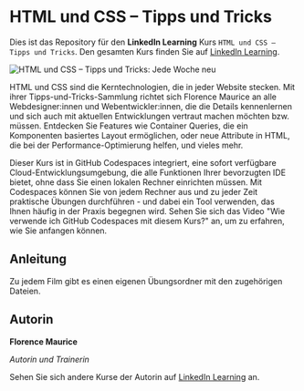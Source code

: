 # HTML und CSS – Tipps und Tricks

Dies ist das Repository für den **LinkedIn Learning** Kurs `HTML und CSS – Tipps und Tricks`. Den gesamten Kurs finden Sie auf [LinkedIn Learning][lil-course-url].

![HTML und CSS – Tipps und Tricks: Jede Woche neu][lil-thumbnail-url] 

HTML und CSS sind die Kerntechnologien, die in jeder Website stecken. Mit ihrer Tipps-und-Tricks-Sammlung richtet sich Florence Maurice an alle Webdesigner:innen und Webentwickler:innen, die die Details kennenlernen und sich auch mit aktuellen Entwicklungen vertraut machen möchten bzw. müssen. Entdecken Sie Features wie Container Queries, die ein Komponenten basiertes Layout ermöglichen, oder neue Attribute in HTML, die bei der Performance-Optimierung helfen, und vieles mehr.

Dieser Kurs ist in GitHub Codespaces integriert, eine sofort verfügbare Cloud-Entwicklungsumgebung, die alle Funktionen Ihrer bevorzugten IDE bietet, ohne dass Sie einen lokalen Rechner einrichten müssen. Mit Codespaces können Sie von jedem Rechner aus und zu jeder Zeit praktische Übungen durchführen - und dabei ein Tool verwenden, das Ihnen häufig in der Praxis begegnen wird. Sehen Sie sich das Video "Wie verwende ich GitHub Codespaces mit diesem Kurs?" an, um zu erfahren, wie Sie anfangen können.  

## Anleitung

Zu jedem Film gibt es einen eigenen Übungsordner mit den zugehörigen Dateien.

## Autorin

**Florence Maurice**

_Autorin und Trainerin_

Sehen Sie sich andere Kurse der Autorin auf [LinkedIn Learning](https://www.linkedin.com/learning/instructors/florence-maurice) an.

[0]: # (Replace these placeholder URLs with actual course URLs)
[lil-course-url]: https://www.linkedin.com/learning/html-und-css-tipps-und-tricks-jede-woche-neu
[lil-thumbnail-url]: https://media.licdn.com/dms/image/D560DAQF3cTFuTjuPPw/learning-public-crop_675_1200/0/1684818518839?e=2147483647&v=beta&t=LbMXR42bXzwBx27iDdF4kHjQlB6JS3kThIeCxVkZkk0
